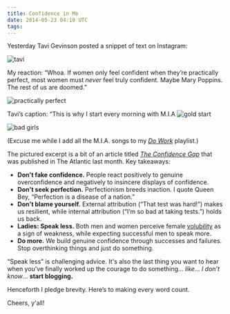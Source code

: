 ```yaml
---
title: Confidence in Me
date: 2014-05-23 04:10 UTC
tags:
---
```


Yesterday Tavi Gevinson posted a snippet of text on Instagram:

![tavi](/img/tavi.png)

My reaction: “Whoa. If women only feel confident when they’re practically perfect, most women must _never_ feel truly confident. Maybe Mary Poppins. The rest of us are doomed.”

![practically perfect](/img/practicallyperfect.jpg)

<p>Tavi’s caption: “This is why I start every morning with M.I.A <img class="emoji" alt="gold start" src="/img/gold-star.png"/></p>

![bad girls](img/bad-girls.jpg) 

(Excuse me while I add all the M.I.A. songs to my _[Do Work](http://open.spotify.com/user/1216657104/playlist/3gB0VbAyNg02B62tLw8pyE)_ playlist.)

The pictured excerpt is a bit of an article titled _[The Confidence Gap](http://www.theatlantic.com/features/archive/2014/04/the-confidence-gap/359815/)_ that was published in The Atlantic last month. Key takeaways:

* **Don't fake confidence.** People react positively to genuine overconfidence and negatively to insincere displays of confidence.
* **Don't seek perfection.** Perfectionism breeds inaction. I quote Queen Bey, “Perfection is a disease of a nation.”
* **Don't blame yourself.** External attribution (“That test was hard!”) makes us resilient, while internal attribution (“I’m so bad at taking tests.”) holds us back.
* **Ladies: Speak less.** Both men and women perceive female [volubility](http://www.merriam-webster.com/dictionary/volubility) as a sign of weakness, while expecting successful men to speak more.
* **Do more.** We build genuine confidence through successes and failures. Stop overthinking things and just do something.

“Speak less” is challenging advice. It's also the last thing you want to hear when you’ve finally worked up the courage to do something… _like_… _I don’t know_… **start blogging.**

Henceforth I pledge brevity. Here’s to making every word count.

Cheers, y'all!

